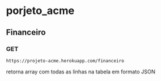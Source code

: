 # porjeto_acme

## Financeiro

### GET

    https://projeto-acme.herokuapp.com/financeiro

retorna array com todas as linhas na tabela em formato JSON
